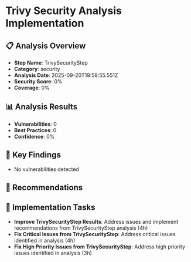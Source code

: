# Trivy Security Analysis Implementation

## 📋 Analysis Overview
- **Step Name**: TrivySecurityStep
- **Category**: security
- **Analysis Date**: 2025-09-20T19:58:55.551Z
- **Security Score**: 0%
- **Coverage**: 0%

## 📊 Analysis Results
- **Vulnerabilities**: 0
- **Best Practices**: 0
- **Confidence**: 0%

## 🎯 Key Findings
- No vulnerabilities detected

## 📝 Recommendations


## 🔧 Implementation Tasks
- **Improve TrivySecurityStep Results**: Address issues and implement recommendations from TrivySecurityStep analysis (4h)
- **Fix Critical Issues from TrivySecurityStep**: Address critical issues identified in analysis (4h)
- **Fix High Priority Issues from TrivySecurityStep**: Address high priority issues identified in analysis (3h)
